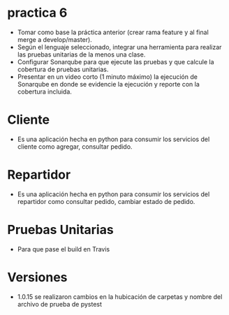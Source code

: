 # practica 6

- Tomar como base la práctica anterior (crear rama feature y al final merge a develop/master).
- Según el lenguaje seleccionado, integrar una herramienta para realizar las pruebas unitarias de la menos una clase.
- Configurar Sonarqube para que ejecute las pruebas y que calcule la cobertura de pruebas unitarias.
- Presentar en un video corto (1 minuto máximo) la ejecución de Sonarqube en donde se evidencie la ejecución y reporte con la cobertura incluida.

# Cliente
- Es una aplicación hecha en python para consumir los servicios del cliente como agregar, consultar pedido.

# Repartidor
- Es una aplicación hecha en python para consumir los servicios del repartidor como consultar pedido, cambiar estado de pedido.

# Pruebas Unitarias
- Para que pase el build en Travis

# Versiones
- 1.0.15 se realizaron cambios en la hubicación de carpetas y nombre del archivo de prueba de pystest


